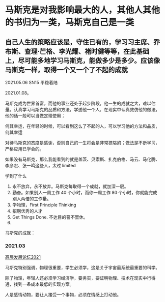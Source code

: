 


# 马斯克是对我影响最大的人，其他人其他的书归为一类，马斯克自己是一类  

## 自己人生的策略应该是，守住已有的，学习习主席、乔布斯、查理·芒格、李光耀、褚时健等等，在此基础上，尽可能多地学习马斯克，能做多少是多少。应该像马斯克一样，取得一个又一个了不起的成就    

2021.05.06 SN15 平稳着陆  

2021.01.08。

马斯克成为世界首富，而他的事业还处于起步阶段，他一生的成就之大，难以估量。认真学习马斯克的品质和方法，学透他一个人，在现实中认真效仿他的做法，他的话一般可以当做定理使用；

何其幸运，在年轻的时候，可以看到这么了不起的人，可以学习他的方法和品质，何其幸运  

对待马斯克的态度是感谢，否则自己的一生将会是非常狭隘的；做法是不断学习，严格应用已学会的。  

如果没有马斯克，那么我能看到的就是盖茨、贝索斯、扎克伯格、马云、马化腾、李彦宏、张一鸣这些人，太过 limited    

学到了什么  
1. 永不放弃，永不放弃。马斯克每取得一个成就，就加深一层。  
2. 勤奋。如果别人一周工作 40 个小时，而你一周工作 80 个小时，你就能完成别人两倍的工作量。  
3. 学物理，First Principle Thinking  
4. 招聘优秀的人才  
5. Get Things Done. 不达目的誓不罢休。
6. 


马斯克的成就：





### 2021.03  

[高层发展论坛2021](https://mp.weixin.qq.com/s/PIV3ND1V_mjbb2hCPgxttw)

马斯克特别强调，物理很重要，学生必须学，这是关于宇宙最系统最重要的科学。  

除了物理，年轻人还必须学习经济学，要务实，要证明物理、技术在现实中行得通，找到一条成本最低的实现方案。  

人是感情动物，要让人接受一个事物，必须在情感上打动他。  


